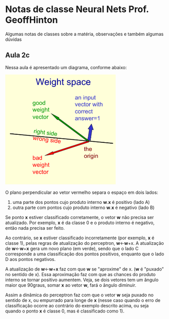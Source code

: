 # Notas de classe Neural Nets Prof. GeoffHinton

Algumas notas de classes sobre a matéria, observações e também algumas dúvidas

## Aula 2c

Nessa aula é apresentado um diagrama, conforme abaixo:

<img src="https://github.com/hitoshinagano/Notas-de-classe-Neural-Nets-Geoff-Hinton/blob/master/figuras/Figura_aula_2c.png" width="350">

O plano perpendicular ao vetor vermelho separa o espaço em dois lados:

1. uma parte dos pontos cujo produto interno **w**.**x** é positivo (lado A)
2. outra parte com pontos cujo produto interno **w**.**x** é negativo (lado B)

Se ponto **x** estiver classificado corretamente, o vetor **w** não precisa ser atualizado. Por exemplo, **x** é da classe 0 e o produto interno é negativo, então nada precisa ser feito. 

Ao contrário, se **x** estiver classificado incorretamente (por exemplo, **x** é classe 1), pelas regras de atualização do perceptron, **w**<-**w**+x. 
A atualização de **w**<-**w**+**x** gera um novo plano (em verde), sendo que o lado C corresponde a uma classificação dos pontos positivos, enquanto que o lado D aos pontos negativos. 

A atualização de **w**<-**w**+**x** faz com que **w** se "aproxime" de x. (**w** é "puxado" no sentido de x). Essa aproximação faz com que as chances do produto interno se tornar positivo aumentem. Veja, se dois vetores tem um ângulo maior que 90graus, somar **x** ao vetor **w**, fará o ângulo diminuir. 

Assim a dinâmica do perceptron faz com que o vetor **w** seja puxado no sentido de x, ou empurrado para longe de **x** (nesse caso quando o erro de classificação ocorre ao contrário do exemplo descrito acima, ou seja quando o ponto **x** é classe 0, mas é classificado como 1).
